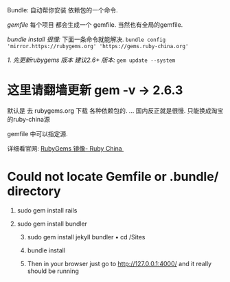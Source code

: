
Bundle: 自动帮你安装 依赖包的一个命令.




*gemfile*
每个项目 都会生成一个 gemfile. 
当然也有全局的gemfile.








*bundle install 很慢:* 下面一条命令就能解决.
`bundle config 'mirror.https://rubygems.org' 'https://gems.ruby-china.org'`



*1. 先更新rubygems 版本 建议2.6+ 版本:*
`gem update --system`
# 这里请翻墙更新   gem -v  → 2.6.3





默认是 去 rubygems.org 下载 各种依赖包的. ...  国内反正就是很慢. 只能换成淘宝的ruby-china源



gemfile 中可以指定源.



详细看官网:   [RubyGems 镜像- Ruby China ][1]





# Could not locate Gemfile or .bundle/ directory


1. sudo gem install rails

2. sudo gem install bundler

	3. sudo gem install jekyll bundler
	• cd /Sites

	4. bundle install
	5. Then in your browser just go to http://127.0.0.1:4000/ and it really should be running




[1]:	http://gems.ruby-china.org/
